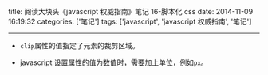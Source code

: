 title: 阅读大块头《javascript 权威指南》笔记 16-脚本化 css
date: 2014-11-09 16:19:32
categories: ['笔记']
tags: ['javascript', 'javascript 权威指南', '笔记']

---

- `clip`属性的值指定了元素的裁剪区域。

- javascript 设置属性的值为数值时，需要加上单位，例如`px`。
